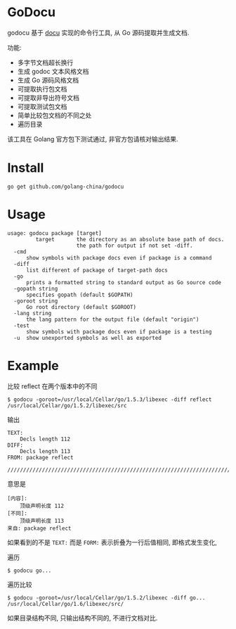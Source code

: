 # GoDocu

godocu 基于 [docu] 实现的命令行工具, 从 Go 源码提取并生成文档.

功能:

  - 多字节文档超长换行
  - 生成 godoc 文本风格文档
  - 生成 Go 源码风格文档
  - 可提取执行包文档
  - 可提取非导出符号文档
  - 可提取测试包文档
  - 简单比较包文档的不同之处
  - 遍历目录

该工具在 Golang 官方包下测试通过, 非官方包请核对输出结果.

# Install

```
go get github.com/golang-china/godocu
```

# Usage

```
usage: godocu package [target]
         target       the directory as an absolute base path of docs.
                      the path for output if not set -diff.
  -cmd
      show symbols with package docs even if package is a command
  -diff
      list different of package of target-path docs
  -go
      prints a formatted string to standard output as Go source code
  -gopath string
      specifies gopath (default $GOPATH)
  -goroot string
      Go root directory (default $GOROOT)
  -lang string
      the lang pattern for the output file (default "origin")
  -test
      show symbols with package docs even if package is a testing
  -u  show unexported symbols as well as exported
```

# Example

比较 reflect 在两个版本中的不同

```shell
$ godocu -goroot=/usr/local/Cellar/go/1.5.3/libexec -diff reflect /usr/local/Cellar/go/1.5.2/libexec/src
```

输出

```
TEXT:
    Decls length 112
DIFF:
    Decls length 113
FROM: package reflect

////////////////////////////////////////////////////////////////////////////////
```

意思是

```
[内容]:
    顶级声明长度 112
[不同]:
    顶级声明长度 113
来自: package reflect
```

如果看到的不是 `TEXT:` 而是 `FORM:` 表示折叠为一行后值相同, 即格式发生变化,

遍历

```shell
$ godocu go...
```

遍历比较

```shell
$ godocu -goroot=/usr/local/Cellar/go/1.5.2/libexec -diff go... /usr/local/Cellar/go/1.6/libexec/src/
```

如果目录结构不同, 只输出结构不同的, 不进行文档对比.

[docu]: https://godoc.org/github.com/golang-china/godocu/docu
